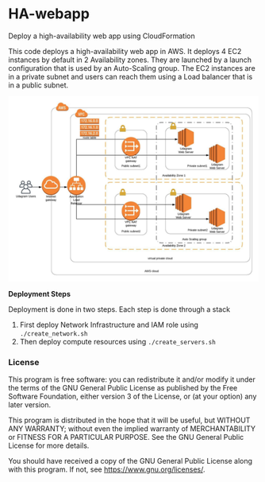 # HA-webapp
Deploy a high-availability web app using CloudFormation

This code deploys a high-availability web app in AWS. It deploys 4 EC2 instances by default in 2 Availability zones. They are launched by a launch configuration that is used by an Auto-Scaling group. The EC2 instances are in a private subnet and users can reach them using a Load balancer that is in a public subnet.

![](https://github.com/tadayoni1/HA-webapp/blob/master/diagram.jpeg)


**Deployment Steps**

Deployment is done in two steps. Each step is done through a stack
1. First deploy Network Infrastructure and IAM role using ```./create_network.sh```
2. Then deploy compute resources using ```./create_servers.sh```



### License

This program is free software: you can redistribute it and/or modify it under the terms of the GNU General Public License as published by the Free Software Foundation, either version 3 of the License, or (at your option) any later version.

This program is distributed in the hope that it will be useful, but WITHOUT ANY WARRANTY; without even the implied warranty of MERCHANTABILITY or FITNESS FOR A PARTICULAR PURPOSE.  See the GNU General Public License for more details.

You should have received a copy of the GNU General Public License along with this program.  If not, see <https://www.gnu.org/licenses/>.
